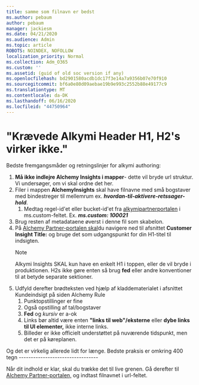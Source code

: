 ```yaml
---
title: samme som filnavn er bedst
ms.author: pebaum
author: pebaum
manager: jackiesm
ms.date: 04/21/2020
ms.audience: Admin
ms.topic: article
ROBOTS: NOINDEX, NOFOLLOW
localization_priority: Normal
ms.collection: Adm_O365
ms.custom: ''
ms.assetid: (guid of old soc version if any)
ms.openlocfilehash: bd2901580acdb1dc17f3e14a7a9356b07e70f910
ms.sourcegitcommit: bf6a0e80d09aebae19b9e993c2552b88e49177c9
ms.translationtype: MT
ms.contentlocale: da-DK
ms.lasthandoff: 06/16/2020
ms.locfileid: "44750964"
---
```

# <a name="required-alchemy-header-h1-h2s-dont-work"></a>"Krævede Alkymi Header H1, H2's virker ikke."
Bedste fremgangsmåder og retningslinjer for alkymi authoring:

1. **Må ikke indlejre Alchemy Insights i mapper**- dette vil bryde url struktur. Vi undersøger, om vi skal ordne det her.
1. Filer i mappen **AlchemyInsights** skal have filnavne med små bogstaver med bindestreger til mellemrum ex. ***hvordan-til-aktivere-retssager-hold***.
    1. Medtag regel-id'et eller bucket-id'et fra [alkymipartnerportalen](https://alchemyportal.azurewebsites.net) i ms.custom-feltet. Ex. ***ms.custom: 100021***
1. Brug resten af metadataene øverst i denne fil som skabelon.
1. På [Alchemy Partner-portalen skal](https://alchemyportal.azurewebsites.net)du navigere ned til afsnittet **Customer Insight Title:** og bruge det som udgangspunkt for din H1-titel til indsigten. 
    > [!NOTE]
    > Alkymi Insights SKAL kun have en enkelt H1 i toppen, eller de vil bryde i produktionen. H2s ikke gøre enten så brug **fed** eller andre konventioner til at betyde separate sektioner.
1. Udfyld derefter brødteksten ved hjælp af kladdematerialet i afsnittet Kundeindsigt på siden Alchemy Rule
    1. Punktopstillinger er fine
    1. Også opstilling af tal/bogstaver
    1. **Fed** og *kursiv* er a-ok
    1. Links bør altid være enten **"links til web"/eksterne** eller **dybe links til UI elementer,** ikke interne links.
    1. Billeder er ikke officielt understøttet på nuværende tidspunkt, men det er på køreplanen.

Og det er virkelig allerede lidt for længe. Bedste praksis er omkring 400 tegn ---------------------------------

Når dit indhold er klar, skal du trække det til live grenen. Gå derefter til [Alchemy Partner-portalen,](https://alchemyportal.azurewebsites.net) og indtast filnavnet i url-feltet. 